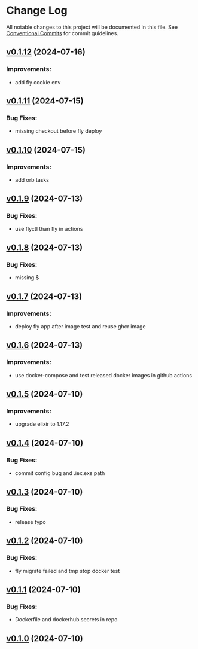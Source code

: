 # Change Log

All notable changes to this project will be documented in this file.
See [Conventional Commits](Https://conventionalcommits.org) for commit guidelines.

<!-- changelog -->

## [v0.1.12](https://github.com/cao7113/hello-phx/compare/v0.1.11...v0.1.12) (2024-07-16)




### Improvements:

* add fly cookie env

## [v0.1.11](https://github.com/cao7113/hello-phx/compare/v0.1.10...v0.1.11) (2024-07-15)




### Bug Fixes:

* missing checkout before fly deploy

## [v0.1.10](https://github.com/cao7113/hello-phx/compare/v0.1.9...v0.1.10) (2024-07-15)




### Improvements:

* add orb tasks

## [v0.1.9](https://github.com/cao7113/hello-phx/compare/v0.1.8...v0.1.9) (2024-07-13)




### Bug Fixes:

* use flyctl than fly in actions

## [v0.1.8](https://github.com/cao7113/hello-phx/compare/v0.1.7...v0.1.8) (2024-07-13)




### Bug Fixes:

* missing $

## [v0.1.7](https://github.com/cao7113/hello-phx/compare/v0.1.6...v0.1.7) (2024-07-13)




### Improvements:

* deploy fly app after image test and reuse ghcr image

## [v0.1.6](https://github.com/cao7113/hello-phx/compare/v0.1.5...v0.1.6) (2024-07-13)




### Improvements:

* use docker-compose and test released docker images in github actions

## [v0.1.5](https://github.com/cao7113/hello-phx/compare/v0.1.4...v0.1.5) (2024-07-10)




### Improvements:

* upgrade elixir to 1.17.2

## [v0.1.4](https://github.com/cao7113/hello-phx/compare/v0.1.3...v0.1.4) (2024-07-10)

### Bug Fixes:

- commit config bug and .iex.exs path

## [v0.1.3](https://github.com/cao7113/hello-phx/compare/v0.1.2...v0.1.3) (2024-07-10)

### Bug Fixes:

- release typo

## [v0.1.2](https://github.com/cao7113/hello-phx/compare/v0.1.1...v0.1.2) (2024-07-10)

### Bug Fixes:

- fly migrate failed and tmp stop docker test

## [v0.1.1](https://github.com/cao7113/hello-phx/compare/v0.1.0...v0.1.1) (2024-07-10)

### Bug Fixes:

- Dockerfile and dockerhub secrets in repo

## [v0.1.0](https://github.com/cao7113/hello-phx/tree/v0.1.0) (2024-07-10)
